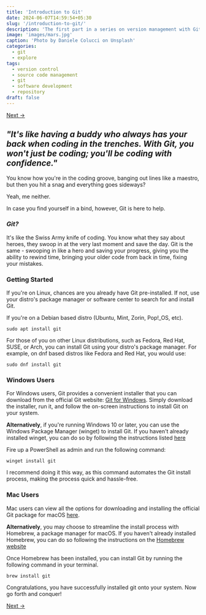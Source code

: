 ```yaml
---
title: 'Introduction to Git'
date: 2024-06-07T14:59:54+05:30
slug: '/introduction-to-git/'
description: 'The first part in a series on version management with Git'
image: 'images/mars.jpg'
caption: 'Photo by Daniele Colucci on Unsplash'
categories:
  - git
  - explore
tags:
  - version control
  - source code management
  - git
  - software development
  - repository
draft: false
---
```


[Next &rarr;](/posts/creating-your-first-git-repository/)

## *"It's like having a buddy who always has your back when coding in the trenches. With Git, you won't just be coding; you'll be coding with confidence."*

You know how you're in the coding groove, banging out lines like a maestro, but then you hit a snag and everything goes sideways?

Yeah, me neither.

In case you find yourself in a bind, however, Git is here to help.

### ***Git?***

It's like the Swiss Army knife of coding. You know what they say about heroes, they swoop in at the very last moment and save the day. Git is the same - swooping in like a hero and saving your progress, giving you the ability to rewind time, bringing your older code from back in time, fixing your mistakes.

### Getting Started

If you're on Linux, chances are you already have Git pre-installed. If not, use your distro's package manager or software center to search for and install Git.

If you're on a Debian based distro (Ubuntu, Mint, Zorin, Pop!_OS, etc).

```
sudo apt install git
```

For those of you on other Linux distributions, such as Fedora, Red Hat, SUSE, or Arch, you can install Git using your distro's package manager. For example, on dnf based distros like Fedora and Red Hat, you would use:

```
sudo dnf install git
```

### Windows Users

For Windows users, Git provides a convenient installer that you can download from the official Git website: [Git for Windows](https://git-scm.com/download/win). Simply download the installer, run it, and follow the on-screen instructions to install Git on your system.

**Alternatively**, if you're running Windows 10 or later, you can use the Windows Package Manager (winget) to install Git. If you haven't already installed winget, you can do so by following the instructions listed [here](https://learn.microsoft.com/en-us/windows/package-manager/winget/) 

Fire up a PowerShell as admin and run the following command:

```
winget install git
```

I recommend doing it this way, as this command automates the Git install process, making the process quick and hassle-free.

### Mac Users

Mac users can view all the options for downloading and installing the official Git package for macOS [here](https://git-scm.com/download/mac).

**Alternatively**, you may choose to streamline the install process with Homebrew, a package manager for macOS. If you haven't already installed Homebrew, you can do so following the instructions on the [Homebrew website](https://brew.sh)

Once Homebrew has been installed, you can install Git by running the following command in your terminal.

```
brew install git
```

Congratulations, you have successfully installed git onto your system. Now go forth and conquer!

[Next &rarr;](/posts/creating-your-first-git-repository/)
